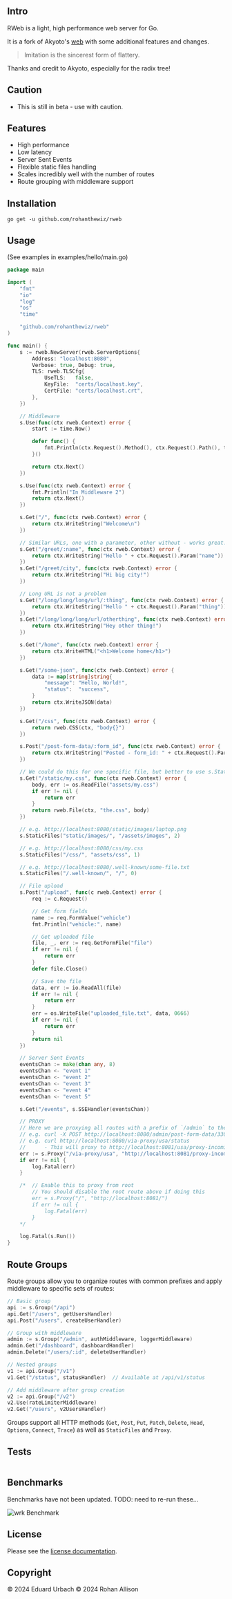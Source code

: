 ## Intro
RWeb is a light, high performance web server for Go.

It is a fork of Akyoto's [web](http://git.akyoto.dev/go/web) with some additional features and changes.

> Imitation is the sincerest form of flattery.

Thanks and credit to Akyoto, especially for the radix tree!

## Caution
- This is still in beta - use with caution.

## Features

- High performance
- Low latency
- Server Sent Events
- Flexible static files handling
- Scales incredibly well with the number of routes
- Route grouping with middleware support

## Installation

```shell
go get -u github.com/rohanthewiz/rweb
```

## Usage

(See examples in examples/hello/main.go)

```go
package main

import (
	"fmt"
	"io"
	"log"
	"os"
	"time"

	"github.com/rohanthewiz/rweb"
)

func main() {
	s := rweb.NewServer(rweb.ServerOptions{
		Address: "localhost:8080",
		Verbose: true, Debug: true,
		TLS: rweb.TLSCfg{
			UseTLS:   false,
			KeyFile:  "certs/localhost.key",
			CertFile: "certs/localhost.crt",
		},
	})

	// Middleware
	s.Use(func(ctx rweb.Context) error {
		start := time.Now()

		defer func() {
			fmt.Println(ctx.Request().Method(), ctx.Request().Path(), time.Since(start))
		}()

		return ctx.Next()
	})

	s.Use(func(ctx rweb.Context) error {
		fmt.Println("In Middleware 2")
		return ctx.Next()
	})

	s.Get("/", func(ctx rweb.Context) error {
		return ctx.WriteString("Welcome\n")
	})

	// Similar URLs, one with a parameter, other without - works great!
	s.Get("/greet/:name", func(ctx rweb.Context) error {
		return ctx.WriteString("Hello " + ctx.Request().Param("name"))
	})
	s.Get("/greet/city", func(ctx rweb.Context) error {
		return ctx.WriteString("Hi big city!")
	})

	// Long URL is not a problem
	s.Get("/long/long/long/url/:thing", func(ctx rweb.Context) error {
		return ctx.WriteString("Hello " + ctx.Request().Param("thing"))
	})
	s.Get("/long/long/long/url/otherthing", func(ctx rweb.Context) error {
		return ctx.WriteString("Hey other thing!")
	})

	s.Get("/home", func(ctx rweb.Context) error {
		return ctx.WriteHTML("<h1>Welcome home</h1>")
	})

	s.Get("/some-json", func(ctx rweb.Context) error {
		data := map[string]string{
			"message": "Hello, World!",
			"status":  "success",
		}
		return ctx.WriteJSON(data)
	})

	s.Get("/css", func(ctx rweb.Context) error {
		return rweb.CSS(ctx, "body{}")
	})

	s.Post("/post-form-data/:form_id", func(ctx rweb.Context) error {
		return ctx.WriteString("Posted - form_id: " + ctx.Request().Param("form_id"))
	})

	// We could do this for one specific file, but better to use s.StaticFiles to map a whole directory
	s.Get("/static/my.css", func(ctx rweb.Context) error {
		body, err := os.ReadFile("assets/my.css")
		if err != nil {
			return err
		}
		return rweb.File(ctx, "the.css", body)
	})

	// e.g. http://localhost:8080/static/images/laptop.png
	s.StaticFiles("static/images/", "/assets/images", 2)

	// e.g. http://localhost:8080/css/my.css
	s.StaticFiles("/css/", "assets/css", 1)

	// e.g. http://localhost:8080/.well-known/some-file.txt
	s.StaticFiles("/.well-known/", "/", 0)

	// File upload
	s.Post("/upload", func(c rweb.Context) error {
		req := c.Request()

		// Get form fields
		name := req.FormValue("vehicle")
		fmt.Println("vehicle:", name)

		// Get uploaded file
		file, _, err := req.GetFormFile("file")
		if err != nil {
			return err
		}
		defer file.Close()

		// Save the file
		data, err := io.ReadAll(file)
		if err != nil {
			return err
		}
		err = os.WriteFile("uploaded_file.txt", data, 0666)
		if err != nil {
			return err
		}
		return nil
	})

	// Server Sent Events
	eventsChan := make(chan any, 8)
	eventsChan <- "event 1"
	eventsChan <- "event 2"
	eventsChan <- "event 3"
	eventsChan <- "event 4"
	eventsChan <- "event 5"

	s.Get("/events", s.SSEHandler(eventsChan))

	// PROXY
	// Here we are proxying all routes with a prefix of `/admin` to the targetURL (optionally) prefixed with incoming
	// e.g. curl -X POST http://localhost:8080/admin/post-form-data/330 -d '{"hi": "there"}' -H 'Content-Type: application/json'
	// e.g. curl http://localhost:8080/via-proxy/usa/status
	// 		- This will proxy to http://localhost:8081/usa/proxy-incoming/status
	err := s.Proxy("/via-proxy/usa", "http://localhost:8081/proxy-incoming", 1)
	if err != nil {
		log.Fatal(err)
	}

	/*	// Enable this to proxy from root
		// You should disable the root route above if doing this
		err = s.Proxy("/", "http://localhost:8081/")
		if err != nil {
			log.Fatal(err)
		}
	*/

	log.Fatal(s.Run())
}
```

## Route Groups

Route groups allow you to organize routes with common prefixes and apply middleware to specific sets of routes:

```go
// Basic group
api := s.Group("/api")
api.Get("/users", getUsersHandler)
api.Post("/users", createUserHandler)

// Group with middleware
admin := s.Group("/admin", authMiddleware, loggerMiddleware)
admin.Get("/dashboard", dashboardHandler)
admin.Delete("/users/:id", deleteUserHandler)

// Nested groups
v1 := api.Group("/v1")
v1.Get("/status", statusHandler)  // Available at /api/v1/status

// Add middleware after group creation
v2 := api.Group("/v2")
v2.Use(rateLimiterMiddleware)
v2.Get("/users", v2UsersHandler)
```

Groups support all HTTP methods (`Get`, `Post`, `Put`, `Patch`, `Delete`, `Head`, `Options`, `Connect`, `Trace`) as well as `StaticFiles` and `Proxy`.

## Tests

```

```

## Benchmarks

Benchmarks have not been updated.
TODO: need to re-run these...

![wrk Benchmark](https://i.imgur.com/6cDeZVA.png)

## License

Please see the [license documentation](https://akyoto.dev/license).

## Copyright

© 2024 Eduard Urbach
© 2024 Rohan Allison
